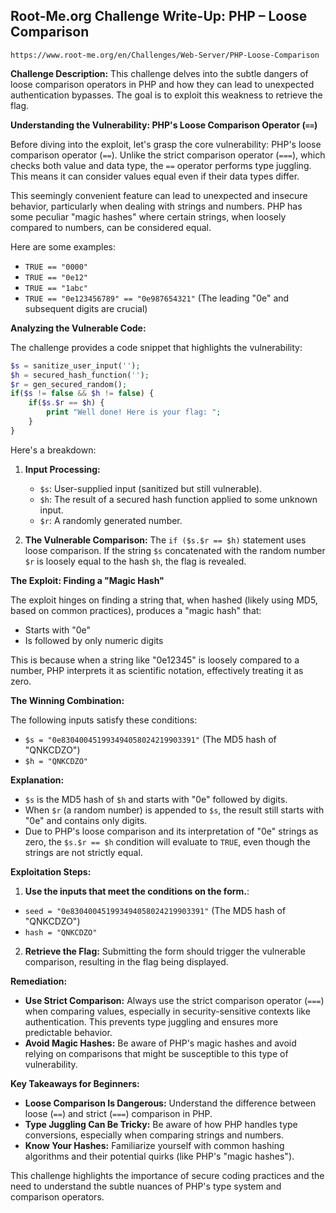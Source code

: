 ## Root-Me.org Challenge Write-Up: PHP – Loose Comparison
`https://www.root-me.org/en/Challenges/Web-Server/PHP-Loose-Comparison`

**Challenge Description:**  This challenge delves into the subtle dangers of loose comparison operators in PHP and how they can lead to unexpected authentication bypasses.  The goal is to exploit this weakness to retrieve the flag. 

**Understanding the Vulnerability: PHP's Loose Comparison Operator (`==`)**

Before diving into the exploit, let's grasp the core vulnerability: PHP's loose comparison operator (`==`). Unlike the strict comparison operator (`===`), which checks both value and data type, the `==` operator performs type juggling. This means it can consider values equal even if their data types differ.

This seemingly convenient feature can lead to unexpected and insecure behavior, particularly when dealing with strings and numbers.  PHP has some peculiar "magic hashes" where certain strings, when loosely compared to numbers, can be considered equal. 

Here are some examples:

- `TRUE == "0000"` 
- `TRUE == "0e12"`  
- `TRUE == "1abc"`  
- `TRUE == "0e123456789" == "0e987654321"` (The leading "0e" and subsequent digits are crucial)

**Analyzing the Vulnerable Code:**

The challenge provides a code snippet that highlights the vulnerability:

```php
$s = sanitize_user_input(''); 
$h = secured_hash_function(''); 
$r = gen_secured_random(); 
if($s != false && $h != false) { 
    if($s.$r == $h) { 
        print "Well done! Here is your flag: "; 
    } 
} 
```

Here's a breakdown:

1. **Input Processing:**
   - `$s`: User-supplied input (sanitized but still vulnerable).
   - `$h`:  The result of a secured hash function applied to some unknown input. 
   - `$r`:  A randomly generated number.

2. **The Vulnerable Comparison:**  The `if ($s.$r == $h)` statement uses loose comparison. If the string `$s` concatenated with the random number `$r` is loosely equal to the hash `$h`, the flag is revealed. 


**The Exploit: Finding a "Magic Hash"**

The exploit hinges on finding a string that, when hashed (likely using MD5, based on common practices), produces a "magic hash" that:

- Starts with "0e" 
- Is followed by only numeric digits

This is because when a string like "0e12345" is loosely compared to a number, PHP interprets it as scientific notation, effectively treating it as zero. 

**The Winning Combination:**

The following inputs satisfy these conditions:

- `$s = "0e830400451993494058024219903391"` (The MD5 hash of "QNKCDZO")
- `$h = "QNKCDZO"` 

**Explanation:**

- `$s` is the MD5 hash of `$h` and starts with "0e" followed by digits.
- When `$r` (a random number) is appended to `$s`, the result still starts with "0e" and contains only digits. 
- Due to PHP's loose comparison and its interpretation of "0e" strings as zero, the `$s.$r == $h` condition will evaluate to `TRUE`, even though the strings are not strictly equal.

**Exploitation Steps:**

1. **Use the inputs that meet the conditions on the form.**:

- `seed = "0e830400451993494058024219903391"` (The MD5 hash of "QNKCDZO")
- `hash = "QNKCDZO"` 

2. **Retrieve the Flag:** Submitting the form should trigger the vulnerable comparison, resulting in the flag being displayed. 

**Remediation:**

- **Use Strict Comparison:** Always use the strict comparison operator (`===`) when comparing values, especially in security-sensitive contexts like authentication. This prevents type juggling and ensures more predictable behavior.
- **Avoid Magic Hashes:**  Be aware of PHP's magic hashes and avoid relying on comparisons that might be susceptible to this type of vulnerability.

**Key Takeaways for Beginners:**

- **Loose Comparison Is Dangerous:**  Understand the difference between loose (`==`) and strict (`===`) comparison in PHP.
- **Type Juggling Can Be Tricky:**  Be aware of how PHP handles type conversions, especially when comparing strings and numbers.
- **Know Your Hashes:** Familiarize yourself with common hashing algorithms and their potential quirks (like PHP's "magic hashes").

This challenge highlights the importance of secure coding practices and the need to understand the subtle nuances of PHP's type system and comparison operators. 


